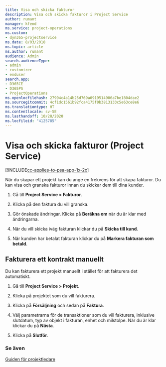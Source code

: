 ```yaml
---
title: Visa och skicka fakturor
description: Visa och skicka fakturor i Project Service
author: rumant
manager: kfend
ms.service: project-operations
ms.custom:
- dyn365-projectservice
ms.date: 8/03/2018
ms.topic: article
ms.author: rumant
audience: Admin
search.audienceType:
- admin
- customizer
- enduser
search.app:
- D365CE
- D365PS
- ProjectOperations
ms.openlocfilehash: 27994c4a14b25d769a0919514906a7be1804dae2
ms.sourcegitcommit: 4cf1dc1561b92fca4175f0b3813133c5e63ce8e6
ms.translationtype: HT
ms.contentlocale: sv-SE
ms.lasthandoff: 10/28/2020
ms.locfileid: "4125785"
---
```

# <a name="view-and-send-invoices-project-service"></a>Visa och skicka fakturor (Project Service)

[!INCLUDE[cc-applies-to-psa-app-1x-2x](../includes/cc-applies-to-psa-app-1x-2x.md)]

När du skapar ett projekt kan du ange en frekvens för att skapa fakturor. Du kan visa och granska fakturor innan du skickar dem till dina kunder.  
  
1.  Gå till **Project Service > Fakturor**.  
  
2.  Klicka på den faktura du vill granska.  
  
3.  Gör önskade ändringar. Klicka på **Beräkna om** när du är klar med ändringarna.  
  
4.  När du vill skicka iväg fakturan klickar du på **Skicka till kund**.  
  
5.  När kunden har betalat fakturan klickar du på **Markera fakturan som betald**.  
  
## <a name="manually-invoice-a-contract"></a>Fakturera ett kontrakt manuellt  
 Du kan fakturera ett projekt manuellt i stället för att fakturera det automatiskt.  
  
1.  Gå till **Project Service > Projekt**.  
  
2.  Klicka på projektet som du vill fakturera.  
  
3.  Klicka på **Försäljning** och sedan på **Faktura**.  
  
4.  Välj parametrarna för de transaktioner som du vill fakturera, inklusive slutdatum, typ av objekt i fakturan, enhet och milstolpe. När du är klar klickar du på **Nästa**.  
  
5.  Klicka på **Slutför**.  
  
### <a name="see-also"></a>Se även  
 [Guiden för projektledare](../psa/project-manager-guide.md)
